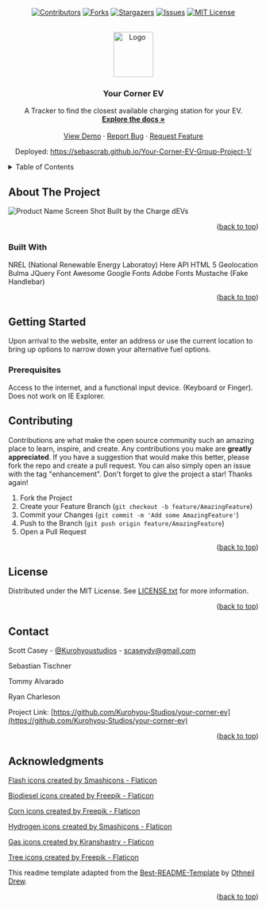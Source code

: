 <div id="top"></div>
<span align="center">

[![Contributors][contributors-shield]][contributors-url] [![Forks][forks-shield]][forks-url] [![Stargazers][stars-shield]][stars-url] [![Issues][issues-shield]][issues-url] [![MIT License][license-shield]][license-url]

</span>
<!-- PROJECT LOGO -->
<br />
<div align="center">
<a href="https://github.com/Kurohyou-Studios/your-corner-ev">
<img src="assets/images/LOGOEV-128.png" alt="Logo" width="80" height="91.186">
</a>
<h3 align="center">Your Corner EV</h3>
<p align="center">
A Tracker to find the closest available charging station for your EV.
<br/>
<a href="https://github.com/Kurohyou-Studios/your-corner-ev"><strong>Explore the docs »</strong></a>
<br/>
<br/>
<a href="https://github.com/Kurohyou-Studios/your-corner-ev">View Demo</a>
·
<a href="https://github.com/Kurohyou-Studios/your-corner-ev/issues">Report Bug</a>
·
<a href="https://github.com/Kurohyou-Studios/your-corner-ev/issues">Request Feature</a>

Deployed: https://sebascrab.github.io/Your-Corner-EV-Group-Project-1/
</p>
</div>
<!-- TABLE OF CONTENTS -->
<details>
<summary>Table of Contents</summary>
<ol>
<li>
<a href="#about-the-project">About The Project</a>
<ul>
<li><a href="#built-with">Built With</a></li>
</ul>
</li>
<li>
<a href="#getting-started">Getting Started</a>
<ul>
<li><a href="#prerequisites">Prerequisites</a></li>
<li><a href="#installation">Installation</a></li>
</ul>
</li>
<li><a href="#usage">Usage</a></li>
<li><a href="#roadmap">Roadmap</a></li>
<li><a href="#contributing">Contributing</a></li>
<li><a href="#license">License</a></li>
<li><a href="#contact">Contact</a></li>
<li><a href="#acknowledgments">Acknowledgments</a></li>
</ol>
</details>
<!-- ABOUT THE PROJECT -->

## About The Project
![Product Name Screen Shot][product-screenshot]
Built by the Charge dEVs
<p align="right">(<a href="#top">back to top</a>)</p>

### Built With
NREL (National Renewable Energy Laboratoy)
Here API
HTML 5 Geolocation
Bulma
JQuery
Font Awesome
Google Fonts
Adobe Fonts
Mustache (Fake Handlebar)
<p align="right">(<a href="#top">back to top</a>)</p>
<!-- GETTING STARTED -->

## Getting Started
Upon arrival to the website, enter an address or use the current location to bring up options to narrow down your alternative fuel options. 
### Prerequisites
Access to the internet, and a functional input device. (Keyboard or Finger). Does not work on IE Explorer.

<!-- CONTRIBUTING -->

## Contributing
Contributions are what make the open source community such an amazing place to learn, inspire, and create. Any contributions you make are **greatly appreciated**.
If you have a suggestion that would make this better, please fork the repo and create a pull request. You can also simply open an issue with the tag "enhancement".
Don't forget to give the project a star! Thanks again!
1. Fork the Project
2. Create your Feature Branch (`git checkout -b feature/AmazingFeature`)
3. Commit your Changes (`git commit -m 'Add some AmazingFeature'`)
4. Push to the Branch (`git push origin feature/AmazingFeature`)
5. Open a Pull Request
<p align="right">(<a href="#top">back to top</a>)</p>
<!-- LICENSE -->

## License
Distributed under the MIT License. See [LICENSE.txt](LICENSE.txt) for more information.
<p align="right">(<a href="#top">back to top</a>)</p>
<!-- CONTACT -->

## Contact
Scott Casey - [@Kurohyoustudios](https://twitter.com/Kurohyoustudios) - scaseydv@gmail.com

Sebastian Tischner

Tommy Alvarado

Ryan Charleson

Project Link: [https://github.com/Kurohyou-Studios/your-corner-ev](https://github.com/Kurohyou-Studios/your-corner-ev)
<p align="right">(<a href="#top">back to top</a>)</p>
<!-- ACKNOWLEDGMENTS -->

## Acknowledgments
<a href="https://www.flaticon.com/free-icons/flash" title="flash icons">Flash icons created by Smashicons - Flaticon</a>

<a href="https://www.flaticon.com/free-icons/biodiesel" title="biodiesel icons">Biodiesel icons created by Freepik - Flaticon</a>

<a href="https://www.flaticon.com/free-icons/corn" title="corn icons">Corn icons created by Freepik - Flaticon</a>

<a href="https://www.flaticon.com/free-icons/hydrogen" title="hydrogen icons">Hydrogen icons created by Smashicons - Flaticon</a>

<a href="https://www.flaticon.com/free-icons/gas" title="gas icons">Gas icons created by Kiranshastry - Flaticon</a>

<a href="https://www.flaticon.com/free-icons/tree" title="tree icons">Tree icons created by Freepik - Flaticon</a>

This readme template adapted from the [Best-README-Template](https://github.com/othneildrew/Best-README-Template/blob/master/BLANK_README.md) by [Othneil Drew](https://github.com/othneildrew).
<p align="right">(<a href="#top">back to top</a>)</p>

<!-- MARKDOWN LINKS & IMAGES -->
<!-- https://www.markdownguide.org/basic-syntax/#reference-style-links -->
[contributors-shield]: https://img.shields.io/github/contributors/Kurohyou-Studios/your-corner-ev.svg?style=flat
[contributors-url]: https://github.com/Kurohyou-Studios/your-corner-ev/graphs/contributors
[forks-shield]: https://img.shields.io/github/forks/Kurohyou-Studios/your-corner-ev.svg?style=flat
[forks-url]: https://github.com/Kurohyou-Studios/your-corner-ev/network/members
[stars-shield]: https://img.shields.io/github/stars/Kurohyou-Studios/your-corner-ev.svg?style=flat
[stars-url]: https://github.com/Kurohyou-Studios/your-corner-ev/stargazers
[issues-shield]: https://img.shields.io/github/issues/Kurohyou-Studios/your-corner-ev.svg?style=flat
[issues-url]: https://github.com/Kurohyou-Studios/your-corner-ev/issues
[license-shield]: https://img.shields.io/github/license/Kurohyou-Studios/your-corner-ev.svg?style=flat
[license-url]: https://github.com/Kurohyou-Studios/your-corner-ev/blob/master/LICENSE.txt
[linkedin-shield]: https://img.shields.io/badge/-LinkedIn-black.svg?style=flat&logo=linkedin&colorB=555
[linkedin-url]: https://linkedin.com/in/Kurohyou
[patreon-shield]: https://img.shields.io/endpoint.svg?url=https%3A%2F%2Fshieldsio-patreon.vercel.app%2Fapi%3Fusername%3Dkurohyoustudios%26type%3Dpatrons&style=flat
[patreon-url]: https://patreon.com/kurohyoustudios
[product-screenshot]: assets/images/screenshot.png

